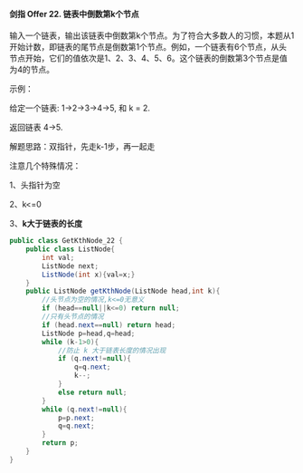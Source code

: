 #### 剑指 Offer 22. 链表中倒数第k个节点

输入一个链表，输出该链表中倒数第k个节点。为了符合大多数人的习惯，本题从1开始计数，即链表的尾节点是倒数第1个节点。例如，一个链表有6个节点，从头节点开始，它们的值依次是1、2、3、4、5、6。这个链表的倒数第3个节点是值为4的节点。

 

示例：

给定一个链表: 1->2->3->4->5, 和 k = 2.

返回链表 4->5.



解题思路：双指针，先走k-1步，再一起走

注意几个特殊情况：

1、头指针为空

2、k<=0

3、**k大于链表的长度**



```java
public class GetKthNode_22 {
    public class ListNode{
        int val;
        ListNode next;
        ListNode(int x){val=x;}
    }
    public ListNode getKthNode(ListNode head,int k){
        //头节点为空的情况,k<=0无意义
        if (head==null||k<=0) return null;
        //只有头节点的情况
        if (head.next==null) return head;
        ListNode p=head,q=head;
        while (k-1>0){
            //防止 k 大于链表长度的情况出现
            if (q.next!=null){
                q=q.next;
                k--;
            }
            else return null;
        }
        while (q.next!=null){
            p=p.next;
            q=q.next;
        }
        return p;
    }
}
```

